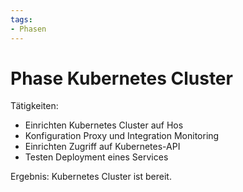 ```yaml
---
tags:
- Phasen
---
```

# Phase Kubernetes Cluster

Tätigkeiten:

- Einrichten Kubernetes Cluster auf Hos
- Konfiguration Proxy und Integration Monitoring
- Einrichten Zugriff auf Kubernetes-API
- Testen Deployment eines Services

Ergebnis: Kubernetes Cluster ist bereit.
